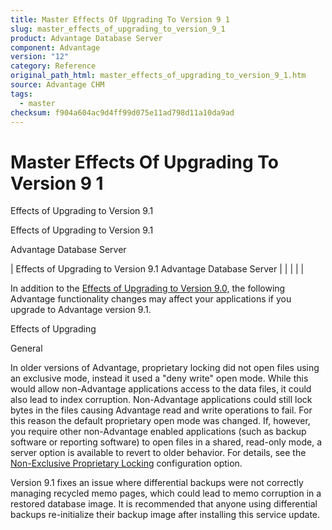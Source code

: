 ```yaml
---
title: Master Effects Of Upgrading To Version 9 1
slug: master_effects_of_upgrading_to_version_9_1
product: Advantage Database Server
component: Advantage
version: "12"
category: Reference
original_path_html: master_effects_of_upgrading_to_version_9_1.htm
source: Advantage CHM
tags:
  - master
checksum: f904a604ac9d4ff99d075e11ad798d11a10da9ad
---
```


# Master Effects Of Upgrading To Version 9 1

Effects of Upgrading to Version 9.1

Effects of Upgrading to Version 9.1

Advantage Database Server

| Effects of Upgrading to Version 9.1  Advantage Database Server |  |  |  |  |

In addition to the [Effects of Upgrading to Version 9.0,](master_effects_of_upgrading_to_9_0.md) the following Advantage functionality changes may affect your applications if you upgrade to Advantage version 9.1.

Effects of Upgrading

General

In older versions of Advantage, proprietary locking did not open files using an exclusive mode, instead it used a "deny write" open mode. While this would allow non-Advantage applications access to the data files, it could also lead to index corruption. Non-Advantage applications could still lock bytes in the files causing Advantage read and write operations to fail. For this reason the default proprietary open mode was changed. If, however, you require other non-Advantage enabled applications (such as backup software or reporting software) to open files in a shared, read-only mode, a server option is available to revert to older behavior. For details, see the [Non-Exclusive Proprietary Locking](master_non_exclusive_proprietary_locking.md) configuration option.

Version 9.1 fixes an issue where differential backups were not correctly managing recycled memo pages, which could lead to memo corruption in a restored database image. It is recommended that anyone using differential backups re-initialize their backup image after installing this service update.
